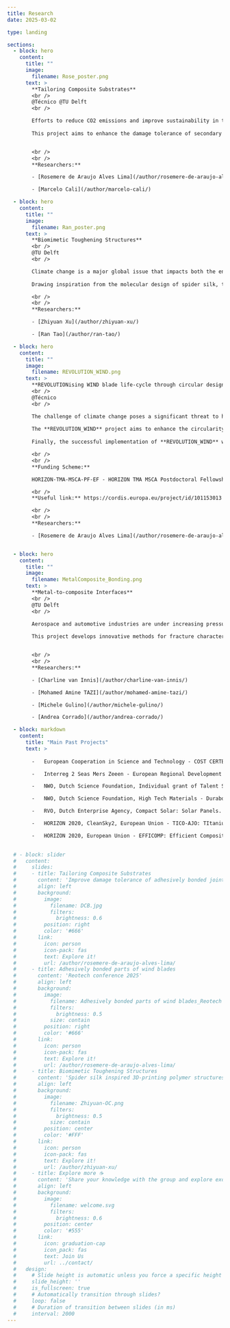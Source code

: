 ```yaml
---
title: Research
date: 2025-03-02

type: landing

sections:
  - block: hero
    content:
      title: ""
      image:
        filename: Rose_poster.png
      text: >
        **Tailoring Composite Substrates**
        <br />
        @Técnico @TU Delft
        <br />

        Efforts to reduce CO2 emissions and improve sustainability in the aeronautical sector have been increasing, leading to new solutions to **extend aircraft’s operational life and reuse of multi-material and composite components**. Furthermore, the industry is striving towards more efficient, sustainable, and lightweight aircraft. However, one of the **challenges that needs to be tackled is the assembly and repair of advanced material components** in primary structures.
        
        This project aims to enhance the damage tolerance of secondary adhesively bonded joints by architecting their CFRP layups and exploring the effects of adhesives with different fracture toughness.


        <br />
        <br />
        **Researchers:**

        - [Rosemere de Araujo Alves Lima](/author/rosemere-de-araujo-alves-lima/)

        - [Marcelo Cali](/author/marcelo-cali/)

  - block: hero
    content:
      title: ""
      image:
        filename: Ran_poster.png
      text: >
        **Biomimetic Toughening Structures**
        <br />
        @TU Delft
        <br />

        Climate change is a major global issue that impacts both the environment and human society, requiring an immediate effort to enhance sustainability in the mobility and energy sectors. Adhesive joints of lightweight composite structures offer great potential for more efficient and environmentally friendly designs, but ensuring their safety and reliability remains a major challenge.
        
        Drawing inspiration from the molecular design of spider silk, the project explores **3D-printed polymeric structures that incorporate sacrificial bonds and hidden lengths**. When embedded in polymer resins, these overlapping curl structures enhance the toughness of layered materials and create a supporting framework that enables alternative load paths, paving the way for safer and more sustainable lightweight structures.

        <br />
        <br />
        **Researchers:**

        - [Zhiyuan Xu](/author/zhiyuan-xu/)

        - [Ran Tao](/author/ran-tao/)

  - block: hero
    content:
      title: ""
      image:
        filename: REVOLUTION_WIND.png
      text: >
        **REVOLUTIONising WIND blade life-cycle through circular design and Condition-Based Monitoring using multifunctional self-sensing 3D printed bonded structures and a multi-modal machine learning approach**
        <br />
        @Técnico
        <br />

        The challenge of climate change poses a significant threat to humanity. It is essential to prioritise renewable and cost-effective energy sources while simultaneously reducing greenhouse gas emissions for the benefit of future generations. One of the primary solutions lies in the new generation of larger, segmented and more efficient wind blades.
        
        The **REVOLUTION_WIND** project aims to enhance the circularity and damage tolerance of the new generation of larger and segmented wind blades by embedding a multifunctional self-sensing 3D printed structure within a reversible adhesive layer. The project will use a combination of supervised machine learning and experimental characterisation to devise a multi-modal monitoring system that can accurately predict the remaining useful life of the reversible adhesively bonded joints. The most cutting-edge outcome of **REVOLUTION_WIND** is a multifunctional 3D printed self-sensing structure that will work as an embedded reinforcement and generate input data for a machine learning framework for in-situ life assessment of the structural integrity of reversible adhesively bonded joints.
        
        Finally, the successful implementation of **REVOLUTION_WIND** will contribute to achieving the European Green Deal's objective of establishing wind power as Europe's primary energy source while promoting a circular economy.

        <br />
        <br />
        **Funding Scheme:**

        HORIZON-TMA-MSCA-PF-EF - HORIZON TMA MSCA Postdoctoral Fellowships - European Fellowships

        <br />
        **Useful link:** https://cordis.europa.eu/project/id/101153013

        <br />
        <br />
        **Researchers:**

        - [Rosemere de Araujo Alves Lima](/author/rosemere-de-araujo-alves-lima/)


  - block: hero
    content:
      title: ""
      image:
        filename: MetalComposite_Bonding.png
      text: >
        **Metal-to-composite Interfaces**
        <br />
        @TU Delft
        <br />

        Aerospace and automotive industries are under increasing pressure to reduce product weight in response to strict environmental regulations and the demand for lower operational costs. Adhesively bonded lightweight composites offer a promising route toward more efficient and sustainable designs. However, their safe and reliable application remains a key challenge.
        
        This project develops innovative methods for fracture characterization of bi-material bonded joints, with a particular focus on **metal-to-polymer interfaces**. By uncovering the underlying interfacial mechanisms, the research supports the reliable integration of composites with conventional metal-based structures, enabling stronger, lighter, and more sustainable engineering solutions.


        <br />
        <br />
        **Researchers:**

        - [Charline van Innis](/author/charline-van-innis/)

        - [Mohamed Amine TAZI](/author/mohamed-amine-tazi/)

        - [Michele Gulino](/author/michele-gulino/)

        - [Andrea Corrado](/author/andrea-corrado/)

  - block: markdown
    content:
      title: "Main Past Projects"
      text: >
        
        -	European Cooperation in Science and Technology - COST CERTBOND – Reliable roadmap for certification of bonded primary structures. 2019-2023.  https://www.certbond.eu/

        -	Interreg 2 Seas Mers Zeeen - European Regional Development Fund - QUALIFY: Enabling Qualification of Hybrid Structures for Lightweight and Safe Maritime Transport. 2018-2022. www.tudelft.nl/ae/qualify

        -	NWO, Dutch Science Foundation, Individual grant of Talent Scheme VENI - Flybond: Novel design concept for composite bonded joints. 2016-2020

        -	NWO, Dutch Science Foundation, High Tech Materials - Durabond: Durable composite-to-metal bonded joints for heavily loaded structures at extreme environmental conditions. 2016-2020. 

        -	RVO, Dutch Enterprise Agency, Compact Solar: Solar Panels. 2018-2020.

        -	HORIZON 2020, CleanSky2, European Union - TICO-AJO: TItanium COmposite Adhesive JOints. 2016-2018

        -	HORIZON 2020, European Union - EFFICOMP: Efficient Composite parts manufacturing. 2016-2020.
 

  # - block: slider
  #   content:
  #     slides:
  #     - title: Tailoring Composite Substrates
  #       content: 'Improve damage tolerance of adhesively bonded joints'
  #       align: left
  #       background:
  #         image:
  #           filename: DCB.jpg
  #           filters:
  #             brightness: 0.6
  #         position: right
  #         color: '#666'
  #       link:
  #         icon: person
  #         icon-pack: fas
  #         text: Explore it!
  #         url: /author/rosemere-de-araujo-alves-lima/
  #     - title: Adhesively bonded parts of wind blades
  #       content: 'Reotech conference 2025'
  #       align: left
  #       background:
  #         image:
  #           filename: Adhesively bonded parts of wind blades_Reotech conference 2025.jpg
  #           filters:
  #             brightness: 0.5
  #           size: contain
  #         position: right
  #         color: '#666'
  #       link:
  #         icon: person
  #         icon-pack: fas
  #         text: Explore it!
  #         url: /author/rosemere-de-araujo-alves-lima/
  #     - title: Biomimetic Toughening Structures
  #       content: 'Spider silk inspired 3D-printing polymer structures'
  #       align: left
  #       background:
  #         image:
  #           filename: Zhiyuan-OC.png
  #           filters:
  #             brightness: 0.5
  #           size: contain
  #         position: center
  #         color: '#FFF'
  #       link:
  #         icon: person
  #         icon-pack: fas
  #         text: Explore it!
  #         url: /author/zhiyuan-xu/
  #     - title: Explore more ☕️
  #       content: 'Share your knowledge with the group and explore exciting new topics together!'
  #       align: left
  #       background:
  #         image:
  #           filename: welcome.svg
  #           filters:
  #             brightness: 0.6
  #         position: center
  #         color: '#555'
  #       link:
  #         icon: graduation-cap
  #         icon_pack: fas
  #         text: Join Us
  #         url: ../contact/
  #   design:
  #     # Slide height is automatic unless you force a specific height (e.g. '400px')
  #     slide_height: ''
  #     is_fullscreen: true
  #     # Automatically transition through slides?
  #     loop: false
  #     # Duration of transition between slides (in ms)
  #     interval: 2000
---
```

